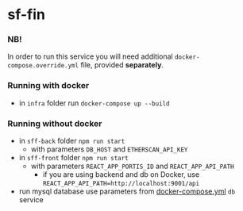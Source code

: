 # sf-fin

### NB!
In order to run this service you will need additional `docker-compose.override.yml` file, provided **separately**.

### Running with docker
* in `infra` folder run `docker-compose up --build`

### Running without docker
* in `sff-back` folder `npm run start`
  * with parameters `DB_HOST` and `ETHERSCAN_API_KEY`
* in `sff-front` folder `npm run start` 
  * with parameters `REACT_APP_PORTIS_ID` and `REACT_APP_API_PATH`
    * if you are using backend and db on Docker, use `REACT_APP_API_PATH=http://localhost:9001/api`
* run mysql database use parameters from [docker-compose.yml](./infra/docker-compose.yml) `db` service